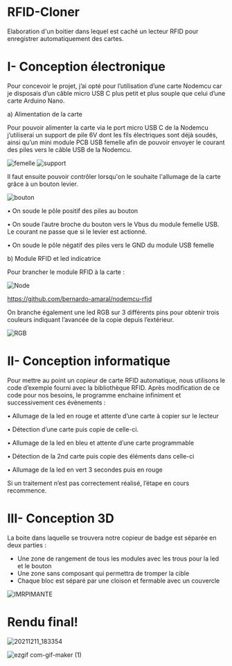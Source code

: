 # RFID-Cloner
Elaboration d'un boitier dans lequel est caché un lecteur RFID pour enregistrer automatiquement des cartes.


# I-	Conception électronique 


Pour concevoir le projet, j’ai opté pour l’utilisation d’une carte Nodemcu car je disposais d’un câble micro USB C plus petit et plus souple que celui d’une carte Arduino Nano.


a)	Alimentation de la carte


Pour pouvoir alimenter la carte via le port micro USB C de la Nodemcu j’utiliserai un support de pile 6V dont les fils électriques sont déjà soudés, ainsi qu’un mini module PCB USB femelle afin de pouvoir envoyer le courant des piles vers le câble USB de la Nodemcu.

  ![femelle](https://user-images.githubusercontent.com/92324336/146688033-2be75e49-b003-46c4-baf3-f88e375bb0e5.jpg)   ![support](https://user-images.githubusercontent.com/92324336/146688065-9ee2e1ac-fd64-4ab7-bf0a-6f4c64606a59.jpg)  



 


Il faut ensuite pouvoir contrôler lorsqu'on le souhaite l'allumage de la carte grâce à un bouton levier. 
                             
![bouton](https://user-images.githubusercontent.com/92324336/146691155-1fd6810b-bc60-4d89-8d2e-17d0e8796d46.png)



•	On soude le pôle positif des piles au bouton

•	On soude l’autre broche du bouton vers le Vbus du module femelle USB. Le courant ne passe que si le levier est actionné.

•	On soude le pôle négatif des piles vers le GND du module USB femelle


b)	Module RFID et led indicatrice


Pour brancher le module RFID à la carte :

 ![Node](https://user-images.githubusercontent.com/92324336/146691266-ae3609b8-8e0a-4d49-b65d-4e3708bf275e.png)

https://github.com/bernardo-amaral/nodemcu-rfid

On branche également une led RGB sur 3 différents pins pour obtenir trois couleurs indiquant l’avancée de la copie depuis l’extérieur.
 
![RGB](https://user-images.githubusercontent.com/92324336/146691283-8b3b05c3-f295-477b-adbe-c1c8952166c2.jpg)

# II-	Conception informatique


Pour mettre au point un copieur de carte RFID automatique, nous utilisons le code d’exemple fourni avec la bibliothèque RFID.
Après modification de ce code pour nos besoins, le programme enchaine infiniment et successivement ces évènements :

•	Allumage de la led en rouge et attente d’une carte à copier sur le lecteur

•	Détection d’une carte puis copie de celle-ci.

•	Allumage de la led en bleu et attente d’une carte programmable

•	Détection de la 2nd carte puis copie des éléments dans celle-ci

•	Allumage de la led en vert 3 secondes puis en rouge 

Si un traitement n’est pas correctement réalisé, l’étape en cours recommence.



# III-	Conception 3D


La boite dans laquelle se trouvera notre copieur de badge est séparée en deux parties :
-	Une zone de rangement de tous les modules avec les trous pour la led et le bouton
-	Une zone sans composant qui permettra de tromper la cible
-	Chaque bloc est séparé par une cloison et fermable avec un couvercle

![IMRPIMANTE](https://user-images.githubusercontent.com/92324336/146691290-49cc0106-2397-4397-b905-647404c3f901.png)

 

# Rendu final!

![20211211_183354](https://user-images.githubusercontent.com/92324336/146691714-1b6b41a2-49d6-4e5d-b70b-2685f8200160.jpg)


![ezgif com-gif-maker (1)](https://user-images.githubusercontent.com/92324336/146691466-67b8a1af-acb9-4eb3-a965-051acef23675.gif)






